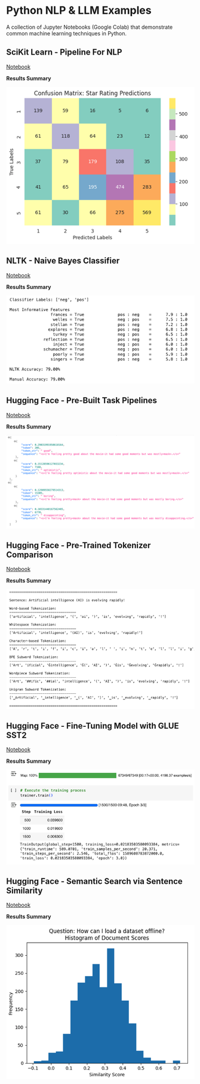 # Python NLP & LLM Examples

A collection of Jupyter Notebooks (Google Colab) that demonstrate common machine learning techniques in Python.

## SciKit Learn - Pipeline For NLP

[Notebook](SciKit_Learn_Pipeline_For_NLP.ipynb)

**Results Summary**

![alt text](<images/yelp star rating pred cm.png>)

## NLTK - Naive Bayes Classifier

[Notebook](NLTK_Naive_Bayes_Classifier.ipynb)

**Results Summary**

![alt text](<images/nltk naive bayes classifier.png>)

## Hugging Face - Pre-Built Task Pipelines

[Notebook](Hugging_Face_Pre_Built_Task_Pipelines.ipynb)

**Results Summary**

![alt text](<images/hugging face default pipelines.png>)

## Hugging Face - Pre-Trained Tokenizer Comparison

[Notebook](Hugging_Face_Pre_Trained_Tokenizer_Comparison.ipynb)

**Results Summary**

![alt text](<images/hf pretrained tokenizer comparison.png>)

## Hugging Face - Fine-Tuning Model with GLUE SST2

[Notebook](Hugging_Face_Fine_Tuning_Model_with_GLUE_SST2.ipynb)

**Results Summary**

![alt text](<images/hf fine-tuning.png>)

## Hugging Face - Semantic Search via Sentence Similarity

[Notebook](Hugging_Face_Semantic_Search_via_Sentence_Similarity.ipynb)

**Results Summary**

![alt text](<images/semantic similarirty.png>)
